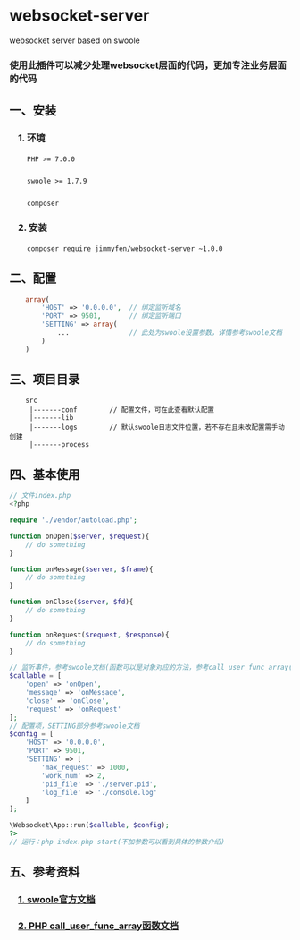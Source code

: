 # websocket-server
websocket server based on swoole
### 使用此插件可以减少处理websocket层面的代码，更加专注业务层面的代码


## 
## **一、安装**

### &nbsp;&nbsp;&nbsp;&nbsp;1. 环境
&nbsp;&nbsp;&nbsp;&nbsp;&nbsp;&nbsp;&nbsp;&nbsp;`PHP >= 7.0.0`
### 
&nbsp;&nbsp;&nbsp;&nbsp;&nbsp;&nbsp;&nbsp;&nbsp;`swoole >= 1.7.9`
### 
&nbsp;&nbsp;&nbsp;&nbsp;&nbsp;&nbsp;&nbsp;&nbsp;`composer`

### &nbsp;&nbsp;&nbsp;&nbsp;2. 安装
&nbsp;&nbsp;&nbsp;&nbsp;&nbsp;&nbsp;&nbsp;&nbsp;`composer require jimmyfen/websocket-server ~1.0.0`

## **二、配置**
```PHP
    array(
        'HOST' => '0.0.0.0',  // 绑定监听域名
        'PORT' => 9501,       // 绑定监听端口
        'SETTING' => array(
            ...               // 此处为swoole设置参数，详情参考swoole文档
        )
    )
```

## **三、项目目录**
```
    src
     |-------conf        // 配置文件，可在此查看默认配置
     |-------lib   
     |-------logs        // 默认swoole日志文件位置，若不存在且未改配置需手动创建
     |-------process     
```

## **四、基本使用**
```PHP
// 文件index.php
<?php

require './vendor/autoload.php';

function onOpen($server, $request){
    // do something
}

function onMessage($server, $frame){
    // do something
}

function onClose($server, $fd){
    // do something
}

function onRequest($request, $response){
    // do something
}

// 监听事件，参考swoole文档(函数可以是对象对应的方法，参考call_user_func_array()函数)
$callable = [
    'open' => 'onOpen',
    'message' => 'onMessage',
    'close' => 'onClose',
    'request' => 'onRequest'
];
// 配置项，SETTING部分参考swoole文档
$config = [
    'HOST' => '0.0.0.0',
    'PORT' => 9501,
    'SETTING' => [
        'max_request' => 1000,
        'work_num' => 2,
        'pid_file' => './server.pid',
        'log_file' => './console.log'
    ]
];

\Websocket\App::run($callable, $config);
?>
// 运行：php index.php start(不加参数可以看到具体的参数介绍)
```

## **五、参考资料**
### &nbsp;&nbsp;&nbsp;&nbsp;[1. swoole官方文档](https://wiki.swoole.com)
### &nbsp;&nbsp;&nbsp;&nbsp;[2. PHP call_user_func_array函数文档](https://www.php.net/manual/zh/function.call-user-func-array.php)